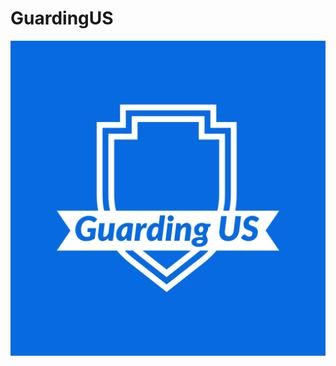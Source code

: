 # GuardingUS

<img src="https://raw.githubusercontent.com/AdrianRdz23/GuardingUS_Homepage/main/Assets/Guarding US-logos.jpeg"/>
